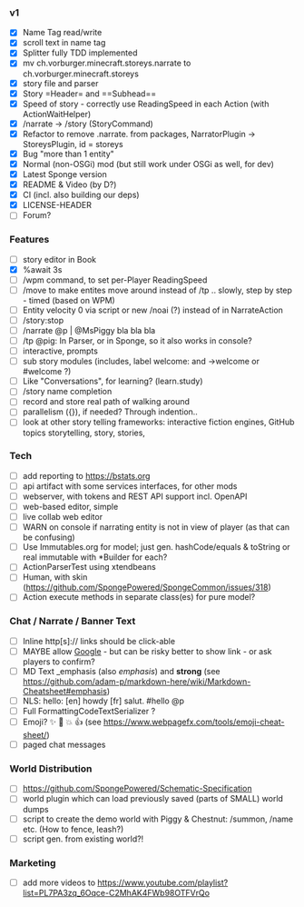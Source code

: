 ### v1

- [X] Name Tag read/write
- [X] scroll text in name tag
- [X] Splitter fully TDD implemented
- [X] mv ch.vorburger.minecraft.storeys.narrate to ch.vorburger.minecraft.storeys
- [X] story file and parser
- [X] Story =Header= and ==Subhead==
- [X] Speed of story - correctly use ReadingSpeed in each Action (with ActionWaitHelper)
- [X] /narrate -> /story (StoryCommand)
- [X] Refactor to remove .narrate. from packages, NarratorPlugin -> StoreysPlugin, id = storeys
- [X] Bug "more than 1 entity"
- [X] Normal (non-OSGi) mod (but still work under OSGi as well, for dev)
- [X] Latest Sponge version
- [X] README & Video (by D?)
- [X] CI (incl. also building our deps)
- [X] LICENSE-HEADER
- [ ] Forum?

### Features

- [ ] story editor in Book
- [X] %await 3s
- [ ] /wpm command, to set per-Player ReadingSpeed
- [ ] /move to make entites move around instead of /tp .. slowly, step by step - timed (based on WPM)
- [ ] Entity velocity 0 via script or new /noai (?) instead of in NarrateAction
- [ ] /story:stop
- [ ] /narrate @p | @MsPiggy bla bla bla
- [ ] /tp @pig: In Parser, or in Sponge, so it also works in console?
- [ ] interactive, prompts
- [ ] sub story modules (includes, label welcome: and ->welcome or #welcome ?)
- [ ] Like "Conversations", for learning? (learn.study)
- [ ] /story name completion
- [ ] record and store real path of walking around
- [ ] parallelism ({}), if needed?  Through indention..
- [ ] look at other story telling frameworks: interactive fiction engines, GitHub topics storytelling, story, stories,

### Tech

- [ ] add reporting to https://bstats.org
- [ ] api artifact with some services interfaces, for other mods
- [ ] webserver, with tokens and REST API support incl. OpenAPI
- [ ] web-based editor, simple
- [ ] live collab web editor
- [ ] WARN on console if narrating entity is not in view of player (as that can be confusing)
- [ ] Use Immutables.org for model; just gen. hashCode/equals & toString or real immutable with *Builder for each?
- [ ] ActionParserTest using xtendbeans
- [ ] Human, with skin (https://github.com/SpongePowered/SpongeCommon/issues/318)
- [ ] Action execute methods in separate class(es) for pure model?

### Chat / Narrate / Banner Text

- [ ] Inline http[s]:// links should be click-able
- [ ] MAYBE allow [Google](https://www.google.com) - but can be risky  better to show link - or ask players to confirm?
- [ ] MD Text _emphasis (also *emphasis*) and **strong** (see https://github.com/adam-p/markdown-here/wiki/Markdown-Cheatsheet#emphasis)
- [ ] NLS: hello: [en] howdy [fr] salut.  #hello @p
- [ ] Full FormattingCodeTextSerializer ?
- [ ] Emoji? :sparkles: :camel: :boom: :+1: (see https://www.webpagefx.com/tools/emoji-cheat-sheet/)
- [ ] paged chat messages

### World Distribution

- [ ] https://github.com/SpongePowered/Schematic-Specification
- [ ] world plugin which can load previously saved (parts of SMALL) world dumps
- [ ] script to create the demo world with Piggy & Chestnut: /summon, /name etc. (How to fence, leash?)
- [ ] script gen. from existing world?!

### Marketing

- [ ] add more videos to https://www.youtube.com/playlist?list=PL7PA3zq_6Oqce-C2MhAK4FWb98OTFVrQo
